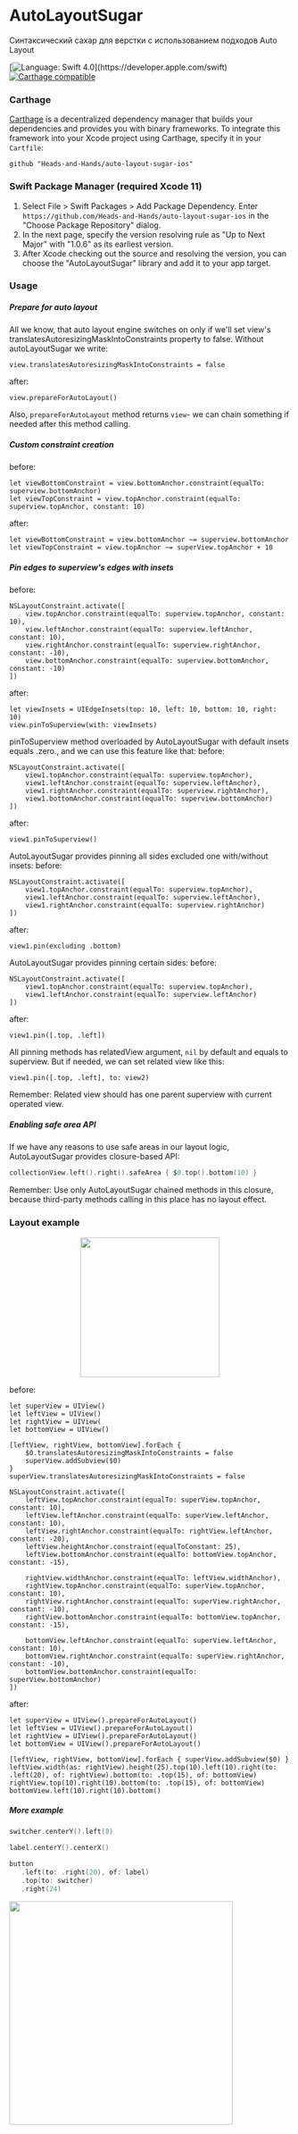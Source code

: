 # AutoLayoutSugar
Синтаксический сахар для верстки с использованием подходов Auto Layout

[![Language: Swift 4.0](https://img.shields.io/badge/Swift-4.0-orange.svg?style=flat")](https://developer.apple.com/swift) [![Carthage compatible](https://img.shields.io/badge/Carthage-compatible-4BC51D.svg?style=flat)](https://github.com/Carthage/Carthage)

### Carthage

[Carthage](https://github.com/Carthage/Carthage) is a decentralized dependency manager that builds your dependencies and provides you with binary frameworks. To integrate this framework into your Xcode project using Carthage, specify it in your `Cartfile`:

```ogdl
github "Heads-and-Hands/auto-layout-sugar-ios"
```

### Swift Package Manager (required Xcode 11)

1. Select File > Swift Packages > Add Package Dependency. Enter `https://github.com/Heads-and-Hands/auto-layout-sugar-ios` in the "Choose Package Repository" dialog.
2. In the next page, specify the version resolving rule as "Up to Next Major" with "1.0.6" as its earliest version.
3. After Xcode checking out the source and resolving the version, you can choose the "AutoLayoutSugar" library and add it to your app target.


### Usage
##### Prepare for auto layout
All we know, that auto layout engine switches on only if we'll set view's translatesAutoresizingMaskIntoConstraints property to false.
Without autoLayoutSugar we write:
```
view.translatesAutoresizingMaskIntoConstraints = false
```
after:
```
view.prepareForAutoLayout()
```
Also, `prepareForAutoLayout` method returns `view`- we can chain something if needed after this method calling.
##### Custom constraint creation
before:
```
let viewBottomConstraint = view.bottomAnchor.constraint(equalTo: superview.bottomAnchor)
let viewTopConstraint = view.topAnchor.constraint(equalTo: superview.topAnchor, constant: 10)
```
after:
```
let viewBottomConstraint = view.bottomAnchor ~= superview.bottomAnchor
let viewTopConstraint = view.topAnchor ~= superView.topAnchor + 10
```
##### Pin edges to superview's edges with insets
before:
```
NSLayoutConstraint.activate([
	view.topAnchor.constraint(equalTo: superview.topAnchor, constant: 10),
	view.leftAnchor.constraint(equalTo: superview.leftAnchor, constant: 10),
	view.rightAnchor.constraint(equalTo: superview.rightAnchor, constant: -10),
	view.bottomAnchor.constraint(equalTo: superview.bottomAnchor, constant: -10)
])
```
after:
```
let viewInsets = UIEdgeInsets(top: 10, left: 10, bottom: 10, right: 10)
view.pinToSuperview(with: viewInsets)
```
pinToSuperview method overloaded by AutoLayoutSugar with default insets equals .zero., and we can use this feature like that:
before:
```
NSLayoutConstraint.activate([
	view1.topAnchor.constraint(equalTo: superview.topAnchor),
	view1.leftAnchor.constraint(equalTo: superview.leftAnchor),
	view1.rightAnchor.constraint(equalTo: superview.rightAnchor),
	view1.bottomAnchor.constraint(equalTo: superview.bottomAnchor)
])
```
after:
```
view1.pinToSuperview()
```
AutoLayoutSugar provides pinning all sides excluded one with/without insets:
before:
```
NSLayoutConstraint.activate([
	view1.topAnchor.constraint(equalTo: superview.topAnchor),
	view1.leftAnchor.constraint(equalTo: superview.leftAnchor),
	view1.rightAnchor.constraint(equalTo: superview.rightAnchor)
])
```
after:
```
view1.pin(excluding .bottom)
```
AutoLayoutSugar provides pinning certain sides:
before:
```
NSLayoutConstraint.activate([
	view1.topAnchor.constraint(equalTo: superview.topAnchor),
	view1.leftAnchor.constraint(equalTo: superview.leftAnchor)
])
```
after:
```
view1.pin([.top, .left])
```
All pinning methods has relatedView argument, `nil` by default and equals to superview. But if needed, we can set related view like this:
```
view1.pin([.top, .left], to: view2)
```
Remember: Related view should has one parent superview with current operated view.

##### Enabling safe area API
If we have any reasons to use safe areas in our layout logic, AutoLayoutSugar provides closure-based API:
```swift
collectionView.left().right().safeArea { $0.top().bottom(10) }
```
Remember: Use only AutoLayoutSugar chained methods in this closure, because third-party methods calling in this place has no layout effect.

### Layout example
<p align="center">
  <img src="https://i.imgur.com/0csygci.png" width="250">
</p>

before:
```
let superView = UIView()
let leftView = UIView()
let rightView = UIView(
let bottomView = UIView()

[leftView, rightView, bottomView].forEach { 
	$0.translatesAutoresizingMaskIntoConstraints = false
	superView.addSubview($0) 
}
superView.translatesAutoresizingMaskIntoConstraints = false

NSLayoutConstraint.activate([
	leftView.topAnchor.constraint(equalTo: superView.topAnchor, constant: 10),
	leftView.leftAnchor.constraint(equalTo: superView.leftAnchor, constant: 10),
	leftView.rightAnchor.constraint(equalTo: rightView.leftAnchor, constant: -20),
	leftView.heightAnchor.constraint(equalToConstant: 25),
	leftView.bottomAnchor.constraint(equalTo: bottomView.topAnchor, constant: -15),

	rightView.widthAnchor.constraint(equalTo: leftView.widthAnchor),
	rightView.topAnchor.constraint(equalTo: superView.topAnchor, constant: 10),
	rightView.rightAnchor.constraint(equalTo: superView.rightAnchor, constant: -10),
	rightView.bottomAnchor.constraint(equalTo: bottomView.topAnchor, constant: -15),

	bottomView.leftAnchor.constraint(equalTo: superView.leftAnchor, constant: 10),
	bottomView.rightAnchor.constraint(equalTo: superView.rightAnchor, constant: -10),
	bottomView.bottomAnchor.constraint(equalTo: superView.bottomAnchor)
])
```
after:
```
let superView = UIView().prepareForAutoLayout()
let leftView = UIView().prepareForAutoLayout()
let rightView = UIView().prepareForAutoLayout()
let bottomView = UIView().prepareForAutoLayout()

[leftView, rightView, bottomView].forEach { superView.addSubview($0) }
leftView.width(as: rightView).height(25).top(10).left(10).right(to: .left(20), of: rightView).bottom(to: .top(15), of: bottomView)
rightView.top(10).right(10).bottom(to: .top(15), of: bottomView)
bottomView.left(10).right(10).bottom()
```
##### More example
```swift
switcher.centerY().left(8)

label.centerY().centerX()

button
   .left(to: .right(20), of: label)
   .top(to: switcher)
   .right(24)
```
<p align="left">
  <img src="https://i.imgur.com/X0w6WIS.png" width="400">
</p>


